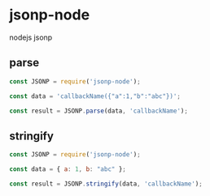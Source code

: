 # jsonp-node
nodejs jsonp

## parse
```javascript
const JSONP = require('jsonp-node');

const data = 'callbackName({"a":1,"b":"abc"})';

const result = JSONP.parse(data, 'callbackName');
```

## stringify
```javascript
const JSONP = require('jsonp-node');

const data = { a: 1, b: "abc" };

const result = JSONP.stringify(data, 'callbackName');
```